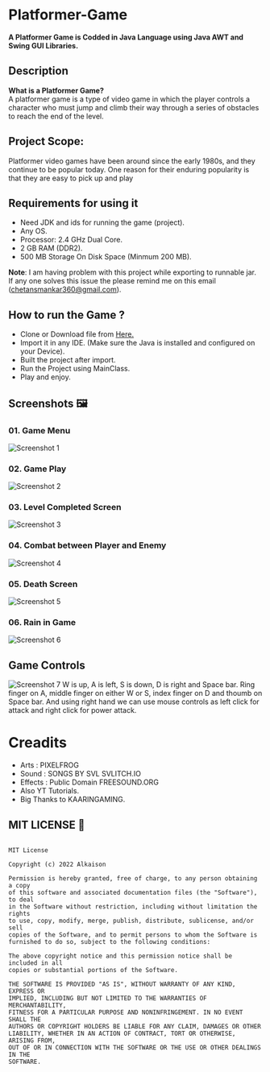 # Platformer-Game

**A Platformer Game is Codded in Java Language using Java AWT and Swing GUI Libraries.**

## Description

**What is a Platformer Game?**
<br>
A platformer game is a type of video game in which the 
player controls a character who must jump and climb their 
way through a series of obstacles to reach the end of the 
level.

## Project Scope:
Platformer video games have been around since the early 
1980s, and they continue to be popular today. One reason 
for their enduring popularity is that they are easy to pick up 
and play

## Requirements for using it
- Need JDK and ids for running the game (project).
- Any OS.
- Processor: 2.4 GHz Dual Core.
- 2 GB RAM (DDR2).
- 500 MB Storage On Disk Space (Minmum 200 MB).

**Note**: I am having problem with this project while exporting to runnable jar. If any one solves this issue the please remind me on this email (chetansmankar360@gmail.com).


## How to run the Game ?
- Clone or Download file from <a href="https://github.com/chetan360/Platformer-Game/tree/ep28_final"> Here.</a>
- Import it in any IDE. (Make sure the Java is installed and configured on your Device).
- Built the project after import.
- Run the Project using MainClass.
- Play and enjoy.


## Screenshots 🖼️

### 01. Game Menu

![Screenshot 1](Project-Images/menu_screen.png)

### 02. Game Play

![Screenshot 2](Project-Images/lvl_1.png)

### 03. Level Completed Screen

![Screenshot 3](Project-Images/lvl_completed_screen.png)

### 04. Combat between Player and Enemy

![Screenshot 4](Project-Images/combat.png)

### 05. Death Screen

![Screenshot 5](Project-Images/death_screen.png)

### 06. Rain in Game

![Screenshot 6](Project-Images/rain.png)


## Game Controls
![Screenshot 7](Project-Images/controls.jpg)
W is up, A is left, S is down, D is right and Space bar. Ring finger on A, middle finger on either W or S, index finger on D and thoumb on Space bar. And using right hand we can use mouse controls as left click for attack and right click for power attack.


# Creadits
- Arts : PIXELFROG
- Sound : SONGS BY SVL SVLITCH.IO
- Effects : Public Domain FREESOUND.ORG
- Also YT Tutorials.
- Big Thanks to KAARINGAMING.

## MIT LICENSE 📔

```LICENSE

MIT License

Copyright (c) 2022 Alkaison

Permission is hereby granted, free of charge, to any person obtaining a copy
of this software and associated documentation files (the "Software"), to deal
in the Software without restriction, including without limitation the rights
to use, copy, modify, merge, publish, distribute, sublicense, and/or sell
copies of the Software, and to permit persons to whom the Software is
furnished to do so, subject to the following conditions:

The above copyright notice and this permission notice shall be included in all
copies or substantial portions of the Software.

THE SOFTWARE IS PROVIDED "AS IS", WITHOUT WARRANTY OF ANY KIND, EXPRESS OR
IMPLIED, INCLUDING BUT NOT LIMITED TO THE WARRANTIES OF MERCHANTABILITY,
FITNESS FOR A PARTICULAR PURPOSE AND NONINFRINGEMENT. IN NO EVENT SHALL THE
AUTHORS OR COPYRIGHT HOLDERS BE LIABLE FOR ANY CLAIM, DAMAGES OR OTHER
LIABILITY, WHETHER IN AN ACTION OF CONTRACT, TORT OR OTHERWISE, ARISING FROM,
OUT OF OR IN CONNECTION WITH THE SOFTWARE OR THE USE OR OTHER DEALINGS IN THE
SOFTWARE.
```
